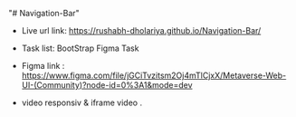 "# Navigation-Bar" 

 - Live url link: https://rushabh-dholariya.github.io/Navigation-Bar/

 - Task list: BootStrap Figma Task

 * Figma link : https://www.figma.com/file/jGCiTvzitsm2Oj4mTlCjxX/Metaverse-Web-UI-(Community)?node-id=0%3A1&mode=dev 

 *  video responsiv & iframe video .
 